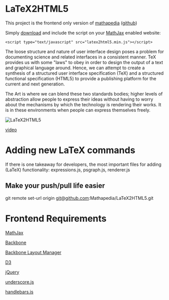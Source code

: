 LaTeX2HTML5
====================

This project is the frontend only version of [mathapedia](https://mathapedia.com) ([github](https://github.com/pyramation/LaTeX2HTML5))

Simply [download](https://raw.github.com/Mathapedia/LaTeX2HTML5/master/latex2html5.min.js) and include the script on your [MathJax](http://www.mathjax.org/) enabled website: 

    <script type="text/javascript" src="latex2html5.min.js"></script>


The loose structure and nature of user interface design poses a problem for documenting science and related interfaces in a consistent manner. TeX provides us with some "laws" to obey in order to design the output of a text and graphical language around. Hence, we can attempt to create a synthesis of a structured user interface specification (TeX) and a structured functional specification (HTML5) to provide a publishing platform for the current and next generation.

The Art is where we can blend these two standards bodies; higher levels of abstraction allow people to express their ideas without having to worry about the mechanisms by which the technology is rendering their works. It is in these environments when people can express themselves freely.

![LaTeX2HTML5](http://latex2html5.com/assets/images/photo.png)


[video](http://www.youtube.com/watch?v=QYMLMUKJyFc)

Adding new LaTeX commands
=========================

If there is one takeaway for developers, the most important files for adding (LaTeX) functionality: expressions.js, psgraph.js, renderer.js

Make your push/pull life easier
-------------------------------

git remote set-url origin git@github.com:Mathapedia/LaTeX2HTML5.git

# Frontend Requirements

[MathJax](http://www.mathjax.org/)
    
[Backbone](https://github.com/documentcloud/backbone)

[Backbone Layout Manager](https://github.com/tbranyen/backbone.layoutmanager)
    
[D3](http://d3js.org/)
  
[jQuery](http://jquery.com/)
    
[underscore.js](http://underscorejs.org/)

[handlebars.js](http://handlebarsjs.com/)

